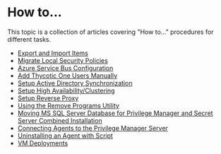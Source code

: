 [title]: # (How to...)
[tags]: # (create,set-up)
[priority]: # (9500)
# How to...

This topic is a collection of articles covering "How to..." procedures for different tasks.

* [Export and Import Items](export-import.md)
* [Migrate Local Security Policies](migrate-lss-policies.md)
* [Azure Service Bus Configuration](ms-az-service-bus.md)
* [Add Thycotic One Users Manually](../ui/ui-config-users.md)
* [Setup Active Directory Synchronization](../local-security/ad-sync.md)
* [Setup High Availability/Clustering](ha_clustering.md)
* [Setup Reverse Proxy](proxy.md)
* [Using the Remove Programs Utility](remove-programs-utility.md)
* [Moving MS SQL Server Database for Privilege Manager and Secret Server Combined Installation](moving-comb-db.md)
* [Connecting Agents to the Privilege Manager Server](connect-agents.md)
* [Uninstalling an Agent with Script](agent-uninstall-script.md)
* [VM Deployments](vm-deployments.md)